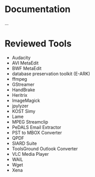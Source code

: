 # Documentation
...

# Reviewed Tools
- Audacity
- AVI MetaEdit
- BWF MetaEdit
- database preservation toolkit (E-ARK)
- ffmpeg
- GStreamer
- HandBrake
- Heritrix
- ImageMagick
- jpylyzer
- KOST Simy
- Lame
- MPEG Streamclip
- PeDALS Email Extractor
- PST to MBOX Converter
- QPDF
- SIARD Suite
- ToolsGround Outlook Converter
- VLC Media Player
- WAIL
- Wget
- Xena
